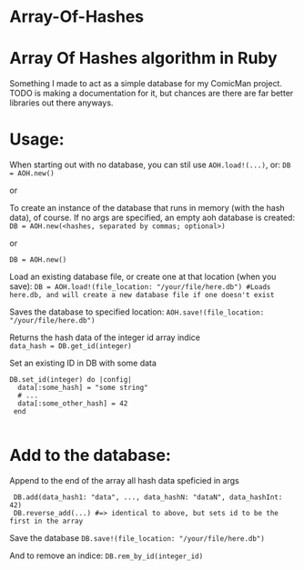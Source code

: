 # Array-Of-Hashes
# Array Of Hashes algorithm in Ruby

Something I made to act as a simple database for my ComicMan project. TODO is making a documentation for it, but chances are there are
far better libraries out there anyways.

# Usage:

When starting out with no database, you can stil use `AOH.load!(...)`, or:
`DB = AOH.new()`

or

To create an instance of the database that runs in memory (with the hash data), of course. If no args are specified, an empty aoh database is created:
`DB = AOH.new(<hashes, separated by commas; optional>)`

or

`DB = AOH.new()`

Load an existing database file, or create one at that location (when you save):
`DB = AOH.load!(file_location: "/your/file/here.db") #Loads here.db, and will create a new database file if one doesn't exist`

Saves the database to specified location:
`AOH.save!(file_location: "/your/file/here.db")`
                                                        
Returns the hash data of the integer id array indice                                                                                       
`data_hash = DB.get_id(integer)`

Set an existing ID in DB with some data
```
DB.set_id(integer) do |config|
  data[:some_hash] = "some string"
  # ...
  data[:some_other_hash] = 42
 end
 
```
# Add to the database:
 
 Append to the end of the array all hash data speficied in args
```
 DB.add(data_hash1: "data", ..., data_hashN: "dataN", data_hashInt: 42)
 DB.reverse_add(...) #=> identical to above, but sets id to be the first in the array
```
 
 Save the database
 `DB.save!(file_location: "/your/file/here.db")`


And to remove an indice:
`DB.rem_by_id(integer_id)`
